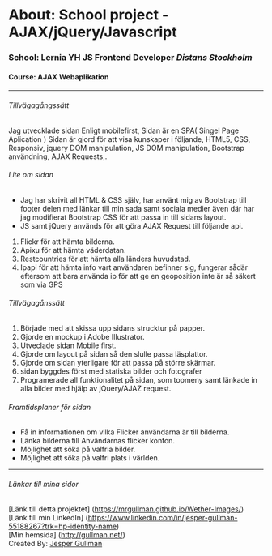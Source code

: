 # About: School project - AJAX/jQuery/Javascript

### School: Lernia YH JS Frontend Developer *Distans Stockholm*
#### Course: AJAX Webaplikation
***
###### Tillvägagångssätt
Jag utvecklade sidan Enligt mobilefirst, Sidan är en SPA( Singel Page Aplication )
Sidan är gjord för att visa kunskaper i följande, HTML5, CSS, Responsiv, jquery DOM manipulation,
JS DOM manipulation, Bootstrap användning, AJAX Requests,.

###### Lite om sidan
* Jag har skrivit all HTML & CSS själv, har använt mig av Bootstrap till footer delen med länkar till min sada samt sociala medier
  även där har jag modifierat Bootstrap CSS för att passa in till sidans layout.
* JS samt jQuery används för att göra AJAX Request till följande api.
1. Flickr för att hämta bilderna.
2. Apixu för att hämta väderdatan.
3. Restcountries för att hämta alla länders huvudstad.
4. Ipapi för att hämta info vart användaren befinner sig, 
   fungerar sådär eftersom att bara använda ip för att ge en geoposition inte är så säkert som via GPS

###### Tillvägagånssätt
1. Började med att skissa upp sidans strucktur på papper.
2. Gjorde en mockup i Adobe Illustrator.
3. Utveclade sidan Mobile first.
4. Gjorde om layout på sidan så den slulle passa läsplattor.
5. Gjorde om sidan yterligare för att passa på större skärmar.
6. sidan byggdes först med statiska bilder och fotografer
7. Programerade all funktionalitet på sidan, som topmeny samt länkade in alla bilder med hjälp av jQuery/AJAZ request.

###### Framtidsplaner för sidan
* Få in informationen om vilka Flicker användarna är till bilderna.
* Länka bilderna till Användarnas flicker konton.
* Möjlighet att söka på valfria bilder.
* Möjlighet att söka på valfri plats i världen.

***

###### Länkar till mina sidor
[Länk till detta projektet] (https://mrgullman.github.io/Wether-Images/) <br>
[Länk till min LinkedIn] (https://www.linkedin.com/in/jesper-gullman-55188267?trk=hp-identity-name) <br>
[Min hemsida] (http://gullman.net/) <br>
Created By: [Jesper Gullman](https://github.com/MrGullman)
